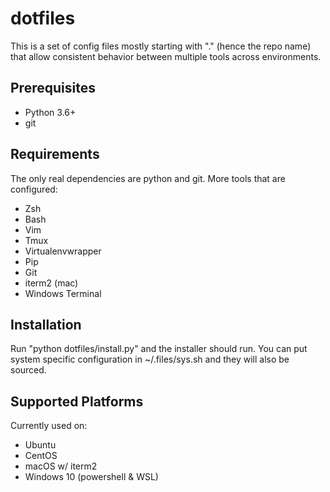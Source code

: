 dotfiles
========

This is a set of config files mostly starting with "." (hence the repo name)
that allow consistent behavior between multiple tools across environments.

Prerequisites
-------------

* Python 3.6+
* git

Requirements
------------
The only real dependencies are python and git. More tools that are configured:

* Zsh
* Bash
* Vim
* Tmux
* Virtualenvwrapper
* Pip
* Git
* iterm2 (mac)
* Windows Terminal

Installation
------------
Run "python dotfiles/install.py" and the installer should run. You can put
system specific configuration in ~/.files/sys.sh and they will also be sourced.

Supported Platforms
-------------------
Currently used on:

* Ubuntu
* CentOS
* macOS w/ iterm2
* Windows 10 (powershell & WSL)
